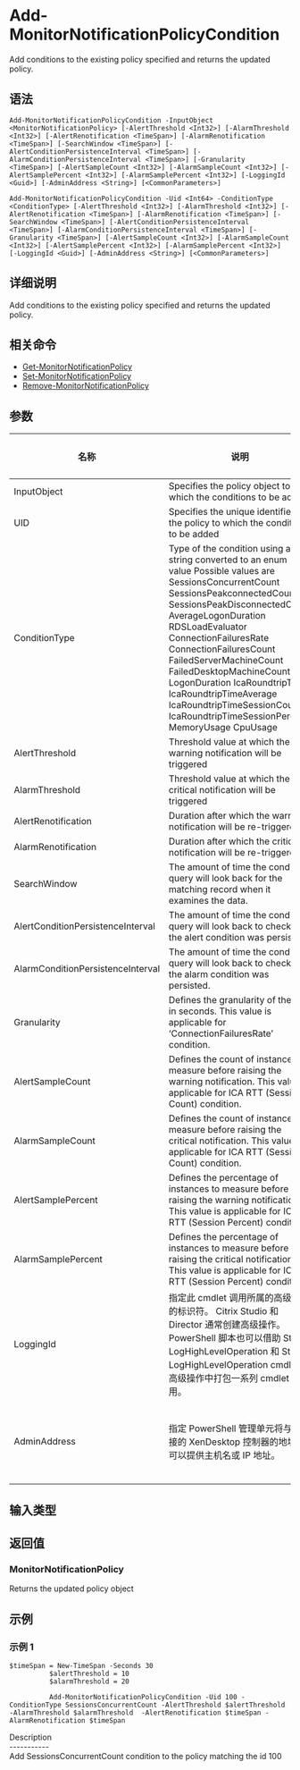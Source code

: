 # Add-MonitorNotificationPolicyCondition

Add conditions to the existing policy specified and returns the updated policy.

## 语法

    Add-MonitorNotificationPolicyCondition -InputObject <MonitorNotificationPolicy> [-AlertThreshold <Int32>] [-AlarmThreshold <Int32>] [-AlertRenotification <TimeSpan>] [-AlarmRenotification <TimeSpan>] [-SearchWindow <TimeSpan>] [-AlertConditionPersistenceInterval <TimeSpan>] [-AlarmConditionPersistenceInterval <TimeSpan>] [-Granularity <TimeSpan>] [-AlertSampleCount <Int32>] [-AlarmSampleCount <Int32>] [-AlertSamplePercent <Int32>] [-AlarmSamplePercent <Int32>] [-LoggingId <Guid>] [-AdminAddress <String>] [<CommonParameters>]
    
    Add-MonitorNotificationPolicyCondition -Uid <Int64> -ConditionType <ConditionType> [-AlertThreshold <Int32>] [-AlarmThreshold <Int32>] [-AlertRenotification <TimeSpan>] [-AlarmRenotification <TimeSpan>] [-SearchWindow <TimeSpan>] [-AlertConditionPersistenceInterval <TimeSpan>] [-AlarmConditionPersistenceInterval <TimeSpan>] [-Granularity <TimeSpan>] [-AlertSampleCount <Int32>] [-AlarmSampleCount <Int32>] [-AlertSamplePercent <Int32>] [-AlarmSamplePercent <Int32>] [-LoggingId <Guid>] [-AdminAddress <String>] [<CommonParameters>]
    

## 详细说明

Add conditions to the existing policy specified and returns the updated policy.

## 相关命令

- [Get-MonitorNotificationPolicy](Get-MonitorNotificationPolicy.html)
- [Set-MonitorNotificationPolicy](Set-MonitorNotificationPolicy.html)
- [Remove-MonitorNotificationPolicy](Remove-MonitorNotificationPolicy.html)

## 参数

| 名称                                | 说明                                                                                                                                                                                                                                                                                                                                                                                                                                                        | 是否必需？ | 管道输入           | 默认值                                   |
| --------------------------------- | --------------------------------------------------------------------------------------------------------------------------------------------------------------------------------------------------------------------------------------------------------------------------------------------------------------------------------------------------------------------------------------------------------------------------------------------------------- | ----- | -------------- | ------------------------------------- |
| InputObject                       | Specifies the policy object to which the conditions to be added                                                                                                                                                                                                                                                                                                                                                                                           | true  | true (ByValue) |                                       |
| UID                               | Specifies the unique identifier of the policy to which the conditions to be added                                                                                                                                                                                                                                                                                                                                                                         | true  | false          |                                       |
| ConditionType                     | Type of the condition using a text string converted to an enum value Possible values are SessionsConcurrentCount SessionsPeakconnectedCount SessionsPeakDisconnectedCount AverageLogonDuration RDSLoadEvaluator ConnectionFailuresRate ConnectionFailuresCount FailedServerMachineCount FailedDesktopMachineCount LogonDuration IcaRoundtripTime IcaRoundtripTimeAverage IcaRoundtripTimeSessionCount IcaRoundtripTimeSessionPercent MemoryUsage CpuUsage | true  | false          |                                       |
| AlertThreshold                    | Threshold value at which the warning notification will be triggered                                                                                                                                                                                                                                                                                                                                                                                       | false | false          |                                       |
| AlarmThreshold                    | Threshold value at which the critical notification will be triggered                                                                                                                                                                                                                                                                                                                                                                                      | false | false          |                                       |
| AlertRenotification               | Duration after which the warning notification will be re-triggered                                                                                                                                                                                                                                                                                                                                                                                        | false | false          |                                       |
| AlarmRenotification               | Duration after which the critical notification will be re-triggered                                                                                                                                                                                                                                                                                                                                                                                       | false | false          |                                       |
| SearchWindow                      | The amount of time the condition query will look back for the matching record when it examines the data.                                                                                                                                                                                                                                                                                                                                                  | false | false          |                                       |
| AlertConditionPersistenceInterval | The amount of time the condition query will look back to check if the alert condition was persisted.                                                                                                                                                                                                                                                                                                                                                      | false | false          |                                       |
| AlarmConditionPersistenceInterval | The amount of time the condition query will look back to check if the alarm condition was persisted.                                                                                                                                                                                                                                                                                                                                                      | false | false          |                                       |
| Granularity                       | Defines the granularity of the rate in seconds. This value is applicable for ‘ConnectionFailuresRate’ condition.                                                                                                                                                                                                                                                                                                                                          | false | false          |                                       |
| AlertSampleCount                  | Defines the count of instances to measure before raising the warning notification. This value is applicable for ICA RTT (Session Count) condition.                                                                                                                                                                                                                                                                                                        | false | false          |                                       |
| AlarmSampleCount                  | Defines the count of instances to measure before raising the critical notification. This value is applicable for ICA RTT (Session Count) condition.                                                                                                                                                                                                                                                                                                       | false | false          |                                       |
| AlertSamplePercent                | Defines the percentage of instances to measure before raising the warning notification. This value is applicable for ICA RTT (Session Percent) condition.                                                                                                                                                                                                                                                                                                 | false | false          |                                       |
| AlarmSamplePercent                | Defines the percentage of instances to measure before raising the critical notification. This value is applicable for ICA RTT (Session Percent) condition.                                                                                                                                                                                                                                                                                                | false | false          |                                       |
| LoggingId                         | 指定此 cmdlet 调用所属的高级操作的标识符。 Citrix Studio 和 Director 通常创建高级操作。 PowerShell 脚本也可以借助 Start-LogHighLevelOperation 和 Stop-LogHighLevelOperation cmdlet 在高级操作中打包一系列 cmdlet 调用。                                                                                                                                                                                                                                                                                    | false | false          |                                       |
| AdminAddress                      | 指定 PowerShell 管理单元将与其连接的 XenDesktop 控制器的地址。可以提供主机名或 IP 地址。                                                                                                                                                                                                                                                                                                                                                                                                | false | false          | Localhost。一旦有 cmdlet 提供了某个值，此值将变为默认值。 |

## 输入类型

### 

## 返回值

### MonitorNotificationPolicy

Returns the updated policy object

## 示例

### 示例 1

    $timeSpan = New-TimeSpan -Seconds 30
              $alertThreshold = 10
              $alarmThreshold = 20
    
              Add-MonitorNotificationPolicyCondition -Uid 100 -ConditionType SessionsConcurrentCount -AlertThreshold $alertThreshold -AlarmThreshold $alarmThreshold  -AlertRenotification $timeSpan -AlarmRenotification $timeSpan
    

Description  
\---\---\-----  
Add SessionsConcurrentCount condition to the policy matching the id 100